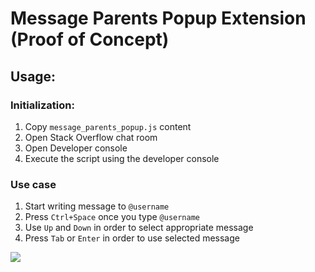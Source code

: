 Message Parents Popup Extension (Proof of Concept)
==================================================

## Usage:

### Initialization: 

1. Copy `message_parents_popup.js` content
2. Open Stack Overflow chat room 
3. Open Developer console
4. Execute the script using the developer console

### Use case

1. Start writing message to `@username`
2. Press `Ctrl+Space` once you type `@username`
3. Use `Up` and `Down` in order to select appropriate message
4. Press `Tab` or `Enter` in order to use selected message

![](http://i.imgur.com/MlUokyX.gif)

